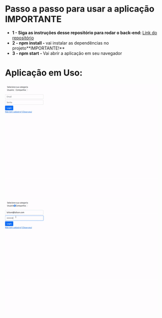 # Passo a passo para usar a aplicação **IMPORTANTE**
<ul>
  <li><strong>1 - Siga as instruções desse repositório para rodar o back-end: </strong><a href="https://github.com/LailsonGabriel/iconex-nodejs">Link do repositório</a></li>
  <li><strong>2 - npm install - </strong>vai instalar as dependências no projeto**IMPORTANTE!**</li>
  <li><strong>3 - npm start - </strong> Vai abrir a aplicação em seu navegador</li>
</ul>


# Aplicação em Uso: 

![Part1](https://github.com/LailsonGabriel/iconex-reactjs/blob/main/p1.gif)
![Part2](https://github.com/LailsonGabriel/iconex-reactjs/blob/main/p2.gif)
